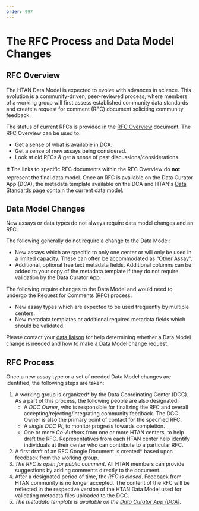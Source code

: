 ```yaml
---
order: 997
---
```


# The RFC Process and Data Model Changes

## RFC Overview
The HTAN Data Model is expected to evolve with advances in science.  This evolution is a community-driven, peer-reviewed process, where members of a working group will first assess established community data standards and create a request for comment (RFC) document soliciting community feedback.

The status of current RFCs is provided in the [RFC Overview](https://docs.google.com/document/d/1dJ7NUoVCtewdtny8bITwtWnzItB4IibL5kJO3ZNh0go/edit?usp=sharing) document.  The RFC Overview can be used to:

- Get a sense of what is available in DCA.
- Get a sense of new assays being considered.
- Look at old RFCs & get a sense of past discussions/considerations.

:exclamation::exclamation: The links to specific RFC documents within the RFC Overview do **not** represent the final data model.  Once an RFC is available on the Data Curator App (DCA), the metadata template available on the DCA and HTAN's [Data Standards page](https://humantumoratlas.org/standards) contain the current data model.

## Data Model Changes
New assays or data types do not always require data model changes and an RFC.

The following generally do not require a change to the Data Model:

- New assays which are specific to only one center or will only be used in a limited capacity. These can often be accommodated as “Other Assay”.
- Additional, optional free text metadata fields.  Additional columns can be added to your copy of the metadata template if they do not require validation by the Data Curator App.

The following require changes to the Data Model and would need to undergo the Request for Comments (RFC) process:

- New assay types which are expected to be used frequently by multiple centers.
- New metadata templates or additional required metadata fields which should be validated.

Please contact your [data liaison](../data_pub_submission/Data_Liaisons.md) for help determining whether a Data Model change is needed and how to make a Data Model change request.

## RFC Process 

Once a new assay type or a set of needed Data Model changes are identified, the following steps are taken:

1. A working group is organized* by the Data Coordinating Center (DCC).  As a part of this process, the following people are also designated:
    * A *DCC Owner*, who is responsible for finalizing the RFC and overall accepting/rejecting/integrating community feedback.  The DCC Owner is also the primary point of contact for the specified RFC.
    * A *single DCC PI*, to monitor progress towards completion.
    * One or more *Co-Authors* from one or more HTAN centers, to help draft the RFC. Representatives from each HTAN center help identify individuals at their center who can contribute to a particular RFC.
2. A first draft of an RFC Google Document is created* based upon feedback from the working group.
3. *The RFC is open for public comment*. All HTAN members can provide suggestions by adding comments directly to the document.
4. After a designated period of time, the *RFC is closed*.  Feedback from HTAN community is no longer accepted. The content of the RFC will be reflected in the respective version of the HTAN Data Model used for validating metadata files uploaded to the DCC.
5. *The metadata template is available on the [Data Curator App (DCA)](https://dca.app.sagebionetworks.org/).*






 


